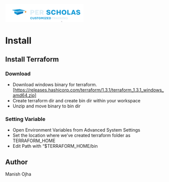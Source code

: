 [![Per Scholas](../per_scholas.png)](https://www.perscholas.org) 

# Install

## Install Terraform

### Download
 
- Download windows binary for terraform. [https://releases.hashicorp.com/terraform/1.3.1/terraform_1.3.1_windows_amd64.zip]
- Create terraform dir and create bin dir within your workspace
- Unzip and move binary to bin dir

### Setting Variable

- Open Environment Variables from Advanced System Settings
- Set the location where we’ve created terraform folder as TERRAFORM_HOME
- Edit Path with “$TERRAFORM_HOME/bin

## Author
Manish Ojha